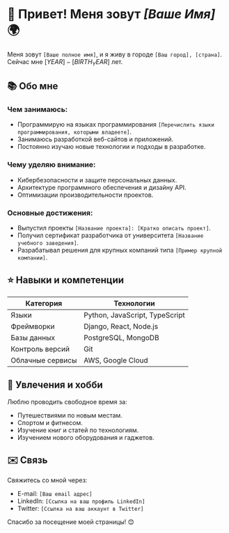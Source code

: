 # 👋 Привет! Меня зовут *[Ваше Имя]* 🌍

Меня зовут `[Ваше полное имя]`, и я живу в городе `[Ваш город], [страна]`. Сейчас мне $[YEAR]-[BIRTH_YEAR]$ лет.

## 📚 Обо мне

### Чем занимаюсь:
- Программирую на языках программирования `[Перечислить языки программирования, которыми владеете]`.
- Занимаюсь разработкой веб-сайтов и приложений.
- Постоянно изучаю новые технологии и подходы в разработке.

### Чему уделяю внимание:
- Кибербезопасности и защите персональных данных.
- Архитектуре программного обеспечения и дизайну API.
- Оптимизации производительности проектов.

### Основные достижения:
- Выпустил проекты `[Название проекта]: [Кратко описать проект]`.
- Получил сертификат разработчика от университета `[Название учебного заведения]`.
- Разрабатывал решения для крупных компаний типа `[Пример крупной компании]`.

## ⭐️ Навыки и компетенции

| Категория       | Технологии                   |
|-----------------|------------------------------|
| Языки           | Python, JavaScript, TypeScript   |
| Фреймворки      | Django, React, Node.js          |
| Базы данных     | PostgreSQL, MongoDB              |
| Контроль версий | Git                            |
| Облачные сервисы | AWS, Google Cloud               |

## 🎨 Увлечения и хобби

Люблю проводить свободное время за:
- Путешествиями по новым местам.
- Спортом и фитнесом.
- Изучение книг и статей по технологиям.
- Изучением нового оборудования и гаджетов.

## ✉️ Связь

Свяжитесь со мной через:
- E-mail: `[Ваш email адрес]`
- LinkedIn: `[Ссылка на ваш профиль LinkedIn]`
- Twitter: `[Ссылка на ваш аккаунт в Twitter]`

Спасибо за посещение моей страницы! 😊